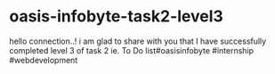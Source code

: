 # oasis-infobyte-task2-level3
hello connection..! i am glad to share with you that I have successfully completed level 3 of task 2 ie. To Do list#oasisinfobyte #internship #webdevelopment  
